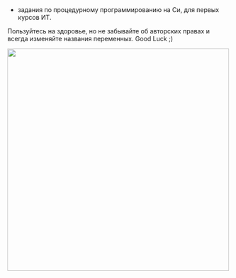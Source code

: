 ## </C-programming>
- задания по процедурному программированию на Си, для первых курсов ИТ. 

Пользуйтесь на здоровье, но не забывайте об авторских правах и всегда
изменяйте названия переменных. Good Luck ;) 


<img src = "https://betanews.com/wp-content/uploads/2016/11/C-language.jpg" width = "500" heigth = "500">
